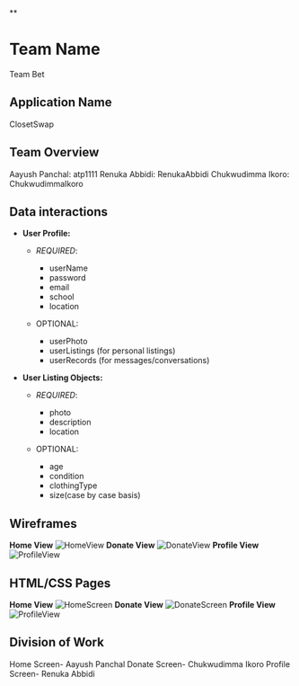 ﻿**

# Team Name

 Team Bet 

## Application Name 

ClosetSwap

## Team Overview

Aayush Panchal: atp1111
Renuka Abbidi: RenukaAbbidi
Chukwudimma Ikoro: ChukwudimmaIkoro

## Data interactions 
-   **User Profile:**

	-  	*REQUIRED*:
		-   userName
		-   password
		-   email
		-   school
		-   location

	-   OPTIONAL:
		-   userPhoto
		-   userListings (for personal listings)
		-   userRecords (for messages/conversations)

- **User Listing Objects:**  
	-	*REQUIRED*:

		 - photo
		 -  description
		 -  location  
	-	OPTIONAL:
	
		 -	age
		 -	 condition
		 -	 clothingType
		 -	 size(case by case basis)
## Wireframes
**Home View**
![HomeView](https://user-images.githubusercontent.com/69084967/197032620-bc5497b6-3a37-4d65-919c-d70d7a4e6ac9.png)
**Donate View**
![DonateView](https://user-images.githubusercontent.com/69084967/197032682-55017c55-c34d-4253-bd1d-f6582cfdc401.png)
**Profile View**
![ProfileView](https://user-images.githubusercontent.com/69084967/197032692-62684e83-a886-4323-bcee-ab8670746a2d.png)

## HTML/CSS Pages
**Home View**
![HomeScreen](https://user-images.githubusercontent.com/69084967/197420984-ab32f318-37fc-4466-ab75-b19905d67b91.png)
**Donate View**
![DonateScreen](https://user-images.githubusercontent.com/69084967/197421008-d5dc7e46-18ad-445a-970b-6cbc6aa0dc3f.png)
**Profile View**
![ProfileView](https://user-images.githubusercontent.com/69084967/197421015-0f7f9b86-bbd1-4f20-8888-9f0b5aa5e123.png)


## Division of Work 
Home Screen- Aayush Panchal
Donate Screen- Chukwudimma Ikoro
Profile Screen- Renuka Abbidi

